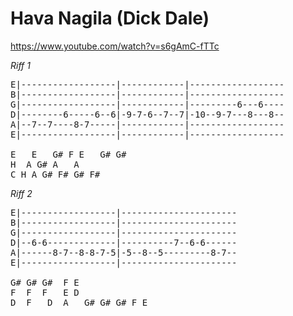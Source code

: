 # Hava Nagila (Dick Dale)

https://www.youtube.com/watch?v=s6gAmC-fTTc

*Riff 1*
<pre>
E|------------------|------------|------------------
B|------------------|------------|------------------
G|------------------|------------|---------6---6----
D|--------6-----6--6|-9-7-6--7--7|-10--9-7---8---8--
A|--7--7----8-7-----|------------|------------------
E|------------------|------------|------------------

E   E   G# F E   G# G#
H  A G# A   A
C H A G# F# G# F#
</pre>


*Riff 2*
<pre>
E|------------------|----------------------
B|------------------|----------------------
G|------------------|----------------------
D|--6-6-------------|----------7--6-6------
A|------8-7--8-8-7-5|-5--8--5---------8-7--
E|------------------|----------------------

G# G# G#  F E
F  F  F   E D
D  F   D  A   G# G# G# F E
</pre>